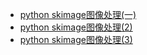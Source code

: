 * [python skimage图像处理(一)](https://www.jianshu.com/p/f2e88197e81d)
* [python skimage图像处理(2)](https://www.jianshu.com/p/66e6261f0279)
* [python skimage图像处理(3)](https://www.jianshu.com/p/e8d058767dfa)
